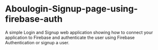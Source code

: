 # Aboulogin-Signup-page-using-firebase-auth
A simple Login and Signup web application showing how to connect your application to Firebase and authenticate the user using Firebase Authentication or signup a user.
